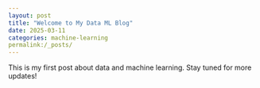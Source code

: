 ```yaml
---
layout: post
title: "Welcome to My Data ML Blog"
date: 2025-03-11
categories: machine-learning
permalink:/_posts/
---
```

This is my first post about data and machine learning. Stay tuned for more updates!
